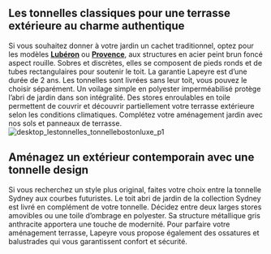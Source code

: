 ## Les tonnelles classiques pour une terrasse extérieure au charme authentique
Si vous souhaitez donner à votre jardin un cachet traditionnel, optez pour les modèles [**Lubéron**](/tonnelle-luberon-FPC2126570) ou [**Provence**](/tonnelle-provence-FPC2126580), aux structures en acier peint brun foncé aspect rouille. Sobres et discrètes, elles se composent de pieds ronds et de tubes rectangulaires pour soutenir le toit. La garantie Lapeyre est d’une durée de 2 ans.
Les tonnelles sont livrées sans leur toit, vous pouvez le choisir séparément. Un voilage simple en polyester imperméabilisé protège l’abri de jardin dans son intégralité. Des stores enroulables en toile permettent de couvrir et découvrir partiellement votre terrasse extérieure selon les conditions climatiques.
Complétez votre aménagement jardin avec nos sols et panneaux de terrasse.
![desktop_lestonnelles_tonnellebostonluxe_p1](//statics.lapeyre.fr/img/contrib/2bdd4da30020610a/desktop_lestonnelles_tonnellebostonluxe_p1.jpg)
## Aménagez un extérieur contemporain avec une tonnelle design
Si vous recherchez un style plus original, faites votre choix entre la tonnelle Sydney aux courbes futuristes.
Le toit abri de jardin de la collection Sydney est livré en complément de votre tonnelle. Décidez entre deux larges stores amovibles ou une toile d’ombrage en polyester. Sa structure métallique gris anthracite apportera une touche de modernité.
Pour parfaire votre aménagement terrasse, Lapeyre vous propose également des ossatures et balustrades qui vous garantissent confort et sécurité.